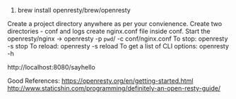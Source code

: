 1. brew install openresty/brew/openresty



Create a project directory anywhere as per your convienence.
Create two directories - conf and logs
create nginx.conf file inside conf.
Start the openresty/nginx -> openresty -p `pwd`/ -c conf/nginx.conf
To stop: openresty -s stop
To reload:  openresty -s reload
To get a list of CLI options: openresty -h




http://localhost:8080/sayhello



Good References:
https://openresty.org/en/getting-started.html
http://www.staticshin.com/programming/definitely-an-open-resty-guide/
